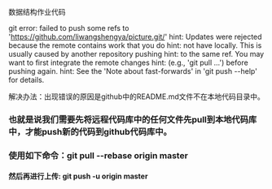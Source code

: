 

数据结构作业代码







git   error: failed to push some refs to 'https://github.com/liwangshengya/picture.git/'
hint: Updates were rejected because the remote contains work that you do
hint: not have locally. This is usually caused by another repository pushing
hint: to the same ref. You may want to first integrate the remote changes
hint: (e.g., 'git pull ...') before pushing again.
hint: See the 'Note about fast-forwards' in 'git push --help' for details.



解决办法：出现错误的原因是github中的README.md文件不在本地代码目录中。

### 也就是说我们需要先将远程代码库中的任何文件先pull到本地代码库中，才能push新的代码到github代码库中。

### 使用如下命令：git pull --rebase origin master

#### 然后再进行上传: git push -u origin master
